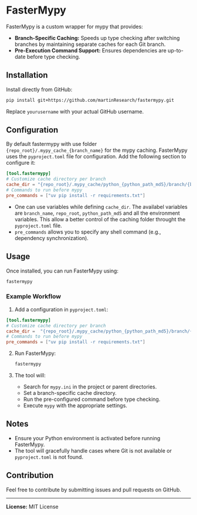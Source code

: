 # FasterMypy

FasterMypy is a custom wrapper for mypy that provides:

- **Branch-Specific Caching:** Speeds up type checking after switching branches by maintaining separate caches for each Git branch.
- **Pre-Execution Command Support:** Ensures dependencies are up-to-date before type checking.

## Installation

Install directly from GitHub:

```bash
pip install git+https://github.com/martinResearch/fastermypy.git
```

Replace `yourusername` with your actual GitHub username.

## Configuration

By default fastermypy with use folder  `{repo_root}/.mypy_cache_{branch_name}` for the mypy caching. 
FasterMypy uses the `pyproject.toml` file for configuration. Add the following section to configure it:

```toml
[tool.fastermypy]
# Customize cache directory per branch
cache_dir = "{repo_root}/.mypy_cache/python_{python_path_md5}/branch/{branch_name}"
# Commands to run before mypy
pre_commands = ["uv pip install -r requirements.txt"]  
```

- One can use variables while defining `cache_dir`. The availabel variables are `branch_name`, `repo_root`, `python_path_md5` and all the environment variables. This allow a better control of the caching folder throught the `pyproject.toml` file.
- `pre_commands` allows you to specify any shell command (e.g., dependency synchronization).

## Usage

Once installed, you can run FasterMypy using:

```bash
fastermypy
```

### Example Workflow

1. Add a configuration in `pyproject.toml`:

```toml
[tool.fastermypy]
# Customize cache directory per branch
cache_dir =  "{repo_root}/.mypy_cache/python_{python_path_md5}/branch/{branch_name}" 
# Commands to run before mypy
pre_commands = ["uv pip install -r requirements.txt"]  
```

2. Run FasterMypy:

   ```bash
   fastermypy
   ```

3. The tool will:
   - Search for `mypy.ini` in the project or parent directories.
   - Set a branch-specific cache directory.
   - Run the pre-configured command before type checking.
   - Execute `mypy` with the appropriate settings.

## Notes

- Ensure your Python environment is activated before running FasterMypy.
- The tool will gracefully handle cases where Git is not available or `pyproject.toml` is not found.

## Contribution

Feel free to contribute by submitting issues and pull requests on GitHub.

---

**License:** MIT License
